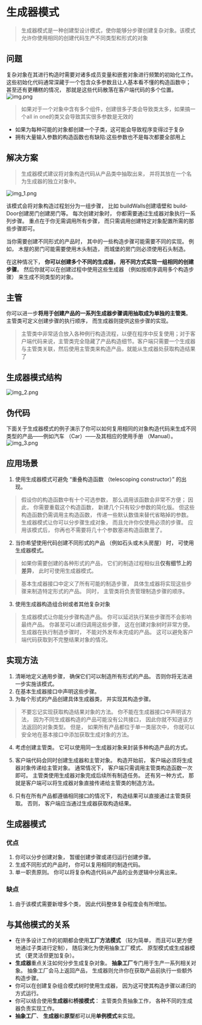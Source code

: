 # 生成器模式
> 生成器模式是一种创建型设计模式，使你能够分步骤创建复杂对象。该模式允许你使用相同的创建代码生产不同类型和形式的对象

## 问题
复杂对象在其进行构造时需要对诸多成员变量和嵌套对象进行频繁的初始化工作。这些初始化代码通常深藏于一个包含众多参数且让人基本看不懂的构造函数中； 甚至还有更糟糕的情况， 那就是这些代码散落在客户端代码的多个位置。
![img.png](img.png)
> 如果对于一个对象中含有多个组件，创建很多子类会导致类太多，如果搞一个all in one的类又会导致其实很多参数是无效的
- 如果为每种可能的对象都创建一个子类，这可能会导致程序变得过于复杂
- 拥有大量输入参数的构造函数也有缺陷:这些参数也不是每次都要全部用上

## 解决方案
> 生成器模式建议将对象构造代码从产品类中抽取出来， 并将其放在一个名为生成器的独立对象中。

![img_1.png](img_1.png)

该模式会将对象构造过程划分为一组步骤， 比如 build­Walls创建墙壁和 build­Door创建房门创建房门等。 每次创建对象时， 你都需要通过生成器对象执行一系列步骤。 重点在于你无需调用所有步骤， 而只需调用创建特定对象配置所需的那些步骤即可。

当你需要创建不同形式的产品时， 其中的一些构造步骤可能需要不同的实现。 例如， 木屋的房门可能需要使用木头制造， 而城堡的房门则必须使用石头制造。

在这种情况下， **你可以创建多个不同的生成器， 用不同方式实现一组相同的创建步骤**。 然后你就可以在创建过程中使用这些生成器 （例如按顺序调用多个构造步骤） 来生成不同类型的对象。

## 主管
你可以进一步**将用于创建产品的一系列生成器步骤调用抽取成为单独的主管类**。 主管类可定义创建步骤的执行顺序， 而生成器则提供这些步骤的实现。
> 主管类中非常适合放入各种例行构造流程，以便在程序中反复使用；对于客户端代码来说，主管类完全隐藏了产品构造细节。客户端只需要一个生成器与主管类关联，然后使用主管类来构造产品，就能从生成器处获取构造结果了

## 生成器模式结构
![img_2.png](img_2.png)

## 伪代码
下面关于生成器模式的例子演示了你可以如何复用相同的对象构造代码来生成不同类型的产品——例如汽车 （Car）——及其相应的使用手册 （Manual）。
![img_3.png](img_3.png)

## 应用场景
1. 使用生成器模式可避免 “重叠构造函数 （telescoping constructor）” 的出现。
> 假设你的构造函数中有十个可选参数， 那么调用该函数会非常不方便； 因此， 你需要重载这个构造函数， 新建几个只有较少参数的简化版。 但这些构造函数仍需调用主构造函数， 传递一些默认数值来替代省略掉的参数。
> 生成器模式让你可以分步骤生成对象， 而且允许你仅使用必须的步骤。 应用该模式后， 你再也不需要将几十个参数塞进构造函数里了。

2. 当你希望使用代码创建不同形式的产品 （例如石头或木头房屋） 时， 可使用生成器模式。
> 如果你需要创建的各种形式的产品， 它们的制造过程相似且**仅有细节上的差异**， 此时可使用生成器模式。

> 基本生成器接口中定义了所有可能的制造步骤， 具体生成器将实现这些步骤来制造特定形式的产品。 同时， 主管类将负责管理制造步骤的顺序。

3. 使用生成器构造组合树或者其他复杂对象
>  生成器模式让你能分步骤构造产品。 你可以延迟执行某些步骤而不会影响最终产品。 你甚至可以递归调用这些步骤， 这在创建对象树时非常方便。
> 生成器在执行制造步骤时， 不能对外发布未完成的产品。 这可以避免客户端代码获取到不完整结果对象的情况。

## 实现方法
1. 清晰地定义通用步骤， 确保它们可以制造所有形式的产品。 否则你将无法进一步实施该模式。
2. 在基本生成器接口中声明这些步骤。
3. 为每个形式的产品创建具体生成器类， 并实现其构造步骤。
> 不要忘记实现获取构造结果对象的方法。 你不能在生成器接口中声明该方法， 因为不同生成器构造的产品可能没有公共接口， 因此你就不知道该方法返回的对象类型。 但是， 如果所有产品都位于单一类层次中， 你就可以安全地在基本接口中添加获取生成对象的方法。

4. 考虑创建主管类。 它可以使用同一生成器对象来封装多种构造产品的方式。

5. 客户端代码会同时创建生成器和主管对象。 构造开始前， 客户端必须将生成器对象传递给主管对象。 通常情况下， 客户端只需调用主管类构造函数一次即可。 主管类使用生成器对象完成后续所有制造任务。 还有另一种方式， 那就是客户端可以将生成器对象直接传递给主管类的制造方法。

6. 只有在所有产品都遵循相同接口的情况下， 构造结果可以直接通过主管类获取。 否则， 客户端应当通过生成器获取构造结果。

## 生成器模式
### 优点
1. 你可以分步创建对象， 暂缓创建步骤或递归运行创建步骤。
2. 生成不同形式的产品时， 你可以复用相同的制造代码。
3. 单一职责原则。 你可以将复杂构造代码从产品的业务逻辑中分离出来。

### 缺点
1. 由于该模式需要新增多个类， 因此代码整体复杂程度会有所增加。

## 与其他模式的关系
- 在许多设计工作的初期都会使用**工厂方法模式** （较为简单， 而且可以更方便地通过子类进行定制）， 随后演化为使用抽象工厂模式、 原型模式或生成器模式 （更灵活但更加复杂）。
- **生成器**重点关注如何分步生成复杂对象。 **抽象工厂**专门用于生产一系列相关对象。 抽象工厂会马上返回产品， 生成器则允许你在获取产品前执行一些额外构造步骤。
- 你可以在创建复杂组合模式树时使用生成器， 因为这可使其构造步骤以递归的方式运行。
- 你可以结合使用**生成器**和**桥接模式**： 主管类负责抽象工作， 各种不同的生成器负责实现工作。
- **抽象工厂**、 **生成器**和**原型**都可以用**单例模式**来实现。


